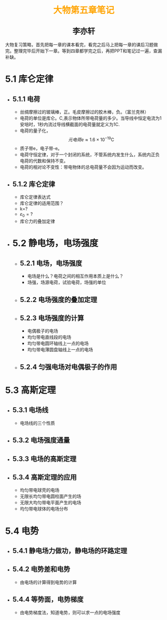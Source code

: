 # <center><font face="仿宋" font color=orange>大物第五章笔记</font>

## <center><font face="楷体" size=5>李亦轩</font></center>

大物复习策略，首先把每一章的课本看完，看完之后马上把每一章的课后习题做完。整理完毕后开始下一章。等到四章都学完之后，再把PPT和笔记过一遍，查漏补缺。
# 5.1 库仑定律
- ## 5.1.1 电荷
  - 丝绸摩擦过的玻璃棒，正。毛皮摩擦过的胶木棒，负。（富兰克林）
  - 电荷的单位是库仑。$\text{C}$,表示物体所带电荷量的多少。当导线中恒定电流为1安培时，1秒内流过导线横截面的电荷量就定义为1$\text{C}$.
  - 电荷的量子化，$$元电荷e \approx 1.6 \times 10^{-19}\text{C}$$
  - 质子带e，电子带-e。
  - 电荷守恒定律，对于一个封闭的系统，不管系统内发生什么，系统内正负电荷的代数和保持不变。
  - 电荷的相对论不变性：带电物体的总电荷量不会因为运动而改变。
- ## 5.1.2 库仑定律
  - 库仑定律表达式
  - 库仑定律的适用范围？
  - k=?
  - $\varepsilon_{0}=?$
  - 库仑力的叠加定律
- # 5.2 静电场，电场强度
  - ## 5.2.1 电场，电场强度
    - 电场是什么？电荷之间的相互作用本质上是什么？
    - 场强，场源电荷，试验电荷，场强的单位
  - ## 5.2.2 电场强度的叠加定理
  - ## 5.2.3 电场强度的计算
    - 电偶极子的电场
    - 均匀带电直线段的电场
    - 均匀带电圆环轴线上一点的电场
    - 均匀带电薄圆盘轴线上一点的电场
  - ## 5.2.4 匀强电场对电偶极子的作用
# 5.3 高斯定理
- ## 5.3.1 电场线
  - 电场线的三个性质
- ## 5.3.2 电场强度通量
- ## 5.3.3 电场的高斯定理
- ## 5.3.4 高斯定理的应用
  - 均匀带电球壳的电场
  - 无限长均匀带电圆柱面产生的场
  - 无限大均匀带电平面产生的电场
  - 均匀带电球体的电场分布
# 5.4 电势
- ## 5.4.1 静电场力做功，静电场的环路定理
- ## 5.4.2 电势差和电势
  - 由电场的计算得到电势的计算
- ## 5.4.4 等势面，电势梯度
  - 由电势梯度法，知道电势，则可以求一点的电场强度